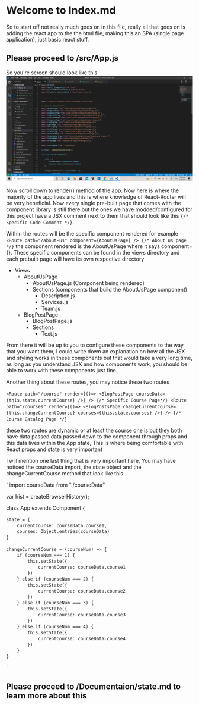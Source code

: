 # Welcome to Index.md

So to start off not really much goes on in this file, really all that goes on is adding the react app to the the html file, making this an SPA (single page application), just basic react stuff.

## Please proceed to /src/App.js

So you're screen should look like this
![App.js](img/App.png)

Now scroll down to render() method of the app. Now here is where the majority of the app lives and this is where knowledge of React-Router will be very beneficial. Now every single pre-built page that comes with the component library is still there but the ones we have modded/configured for this project have a JSX comment next to them that should look like this `{/* Specific Code Comment */}`.

Within the routes will be the specific component rendered for example `<Route path="/about-us" component={AboutUsPage} /> {/* About us page */}` the component rendered is the AboutUsPage where it says component={}. These specific components can be found in the views directory and each prebuilt page will have its own respective directory

- Views
    - AboutUsPage
        - AboutUsPage.js (Component being rendered)
        - Sections (components that build the AboutUsPage component)
            - Description.js
            - Services.js
            - Team.js
    - BlogPostPage
        - BlogPostPage.js
        - Sections
            - Text.js


From there it will be up to you to configure these components to the way that you want them, I could write down an explanation on how all the JSX and styling works in these components but that would take a very long time, as long as you understand JSX and how components work, you should be able to work with these components just fine.

Another thing about these routes, you may notice these two routes

`<Route path="/course" render={()=> <BlogPostPage courseData={this.state.currentCourse} />} /> {/* Specific Course Page*/}
<Route path="/courses" render={()=> <BlogPostsPage changeCurrentCourse={this.changeCurrentCourse} courses={this.state.courses} />} /> {/* Course Catalog Page */}`

these two routes are dynamic or at least the course one is but they both have data passed data passed down to the component through props and this data lives within the App state, This is where being comfortable with React props and state is very important

I will mention one last thing that is very important here, You may have noticed the courseData import, the state object and the changeCurrentCourse method that look like this

`
import courseData from "./courseData"

var hist = createBrowserHistory();

class App extends Component {

    state = {
        currentCourse: courseData.course1,
        courses: Object.entries(courseData)
    }

    changeCurrentCourse = (courseNum) => {
        if (courseNum === 1) {
            this.setState({
                currentCourse: courseData.course1
            })
        } else if (courseNum === 2) {
            this.setState({
                currentCourse: courseData.course2
            })
        } else if (courseNum === 3) {
            this.setState({
                currentCourse: courseData.course3
            })
        } else if (courseNum === 4) {
            this.setState({
                currentCourse: courseData.course4
            })
        }
    }
`

## Please proceed to /Documentaion/state.md to learn more about this
